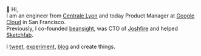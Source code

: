 👋 Hi,  
I am an engineer from [Centrale Lyon](http://www.ec-lyon.fr) and today Product Manager at [Google Cloud](https://cloud.google.com/) in San Francisco.  
Previously, I co-founded [beansight](https://www.beansight.com), was CTO of [Joshfire](http://joshfire.com/) and helped [Sketchfab](https://sketchfab.com/).

I [tweet](https://twitter.com/steren), [experiment](https://labs.steren.fr), [blog](https://blog.steren.fr) and create things.
